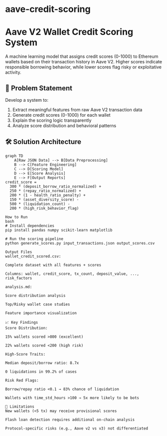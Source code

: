 # aave-credit-scoring
# Aave V2 Wallet Credit Scoring System

A machine learning model that assigns credit scores (0-1000) to Ethereum wallets based on their transaction history in Aave V2. Higher scores indicate responsible borrowing behavior, while lower scores flag risky or exploitative activity.

## 📌 Problem Statement
Develop a system to:
1. Extract meaningful features from raw Aave V2 transaction data
2. Generate credit scores (0-1000) for each wallet
3. Explain the scoring logic transparently
4. Analyze score distribution and behavioral patterns

## 🛠️ Solution Architecture
```mermaid
graph TD
    A[Raw JSON Data] --> B[Data Preprocessing]
    B --> C[Feature Engineering]
    C --> D[Scoring Model]
    D --> E[Score Analysis]
    E --> F[Output Reports]
credit_score = 
  300 * (deposit_borrow_ratio_normalized) +
  250 * (repay_ratio_normalized) +
  200 * (1 - health_ratio_penalty) +
  150 * (asset_diversity_score) -
  500 * (liquidation_count) -
  200 * (high_risk_behavior_flag)

How to Run
bash
# Install dependencies
pip install pandas numpy scikit-learn matplotlib

# Run the scoring pipeline
python generate_scores.py input_transactions.json output_scores.csv

Output Files
wallet_credit_scored.csv:

Complete dataset with all features + scores

Columns: wallet, credit_score, tx_count, deposit_value, ..., risk_factors

analysis.md:

Score distribution analysis

Top/Risky wallet case studies

Feature importance visualization

📈 Key Findings
Score Distribution:

15% wallets scored >800 (excellent)

22% wallets scored <200 (high risk)

High-Score Traits:

Median deposit/borrow ratio: 8.7x

0 liquidations in 99.2% of cases

Risk Red Flags:

Borrow/repay ratio <0.1 → 83% chance of liquidation

Wallets with time_std_hours >100 → 5x more likely to be bots

🚨 Limitations
New wallets (<5 tx) may receive provisional scores

Flash loan detection requires additional on-chain analysis

Protocol-specific risks (e.g., Aave v2 vs v3) not differentiated
